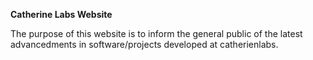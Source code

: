 <b>Catherine Labs Website</b><br>
<p>The purpose of this website is to inform the general public of the latest advancedments in software/projects developed at catherienlabs.</p>
